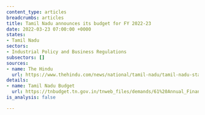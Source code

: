 ```yaml
---
content_type: articles
breadcrumbs: articles
title: Tamil Nadu announces its budget for FY 2022-23
date: 2022-03-23 07:00:00 +0000
states:
- Tamil Nadu
sectors:
- Industrial Policy and Business Regulations
subsectors: []
sources:
- name: The Hindu
  url: https://www.thehindu.com/news/national/tamil-nadu/tamil-nadu-state-budget-2022-highlights-march-18-2022/article65236666.ece
details:
- name: Tamil Nadu Budget
  url: https://tnbudget.tn.gov.in/tnweb_files/demands/61%20Annual_Financial_statements.pdf
is_analysis: false

---
```

